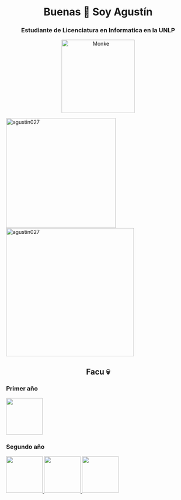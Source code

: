 <h1 align="center">Buenas 🤠 Soy Agustín</h1>
<h3 align="center">Estudiante de Licenciatura en Informatica en la UNLP</h3>

<p align="center"><img src="Imagenes/monki-flip-monki.gif" alt="Monke" width="200" /></p>

<p><img align="left" src="https://github-readme-stats.vercel.app/api/top-langs?username=agustin027&show_icons=true&theme=ocean_dark&locale=en&layout=compact" alt="agustin027" width="300" /></p>

<p>&nbsp;<img align="center" src="https://github-readme-stats.vercel.app/api?username=agustin027&show_icons=true&theme=ocean_dark&locale=en" alt="agustin027" width="350" /></p>

<h2 align="Center">Facu 💀</h2>
<div>
  <h3 align="Left">Primer año</h3>
  <div>
    <a href="https://github.com/Agustin027/Taller-de-programacion">
      <img height="100px" src="https://github-readme-stats.vercel.app/api/pin/?username=agustin027&repo=Taller-de-programacion&theme=ocean_dark" />
    </a>
  </div>

  <h3 align="Left">Segundo año</h3>
  <div>
    <a href="https://github.com/Agustin027/seminario_rust">
      <img height="100px" src="https://github-readme-stats.vercel.app/api/pin/?username=agustin027&repo=seminario_rust&theme=ocean_dark" />
    </a>
    <a href="https://github.com/Agustin027/sistema_votacion">
      <img height="100px" src="https://github-readme-stats.vercel.app/api/pin/?username=agustin027&repo=sistema_votacion&theme=ocean_dark" />
    </a>  
    <a href="https://github.com/Agustin027/FOD">
      <img height="100px" src="https://github-readme-stats.vercel.app/api/pin/?username=agustin027&repo=FOD&theme=ocean_dark" />
    </a>    
  </div>
</div>
